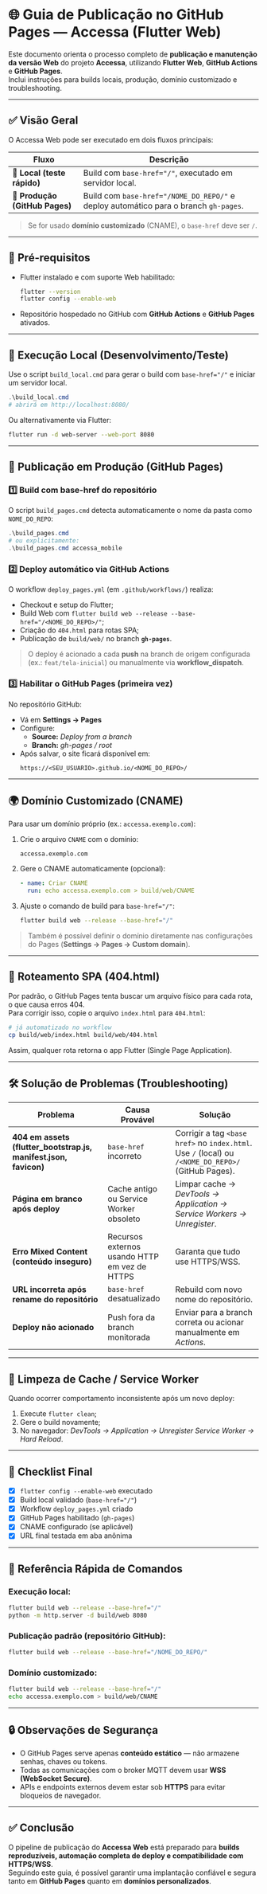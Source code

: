 # 🌐 Guia de Publicação no GitHub Pages — Accessa (Flutter Web)

Este documento orienta o processo completo de **publicação e manutenção da versão Web** do projeto **Accessa**, utilizando **Flutter Web**, **GitHub Actions** e **GitHub Pages**.  
Inclui instruções para builds locais, produção, domínio customizado e troubleshooting.

---

## ✅ Visão Geral

O Accessa Web pode ser executado em dois fluxos principais:

| Fluxo | Descrição |
|--------|------------|
| 🧪 **Local (teste rápido)** | Build com `base-href="/"`, executado em servidor local. |
| 🚀 **Produção (GitHub Pages)** | Build com `base-href="/NOME_DO_REPO/"` e deploy automático para o branch `gh-pages`. |

> Se for usado **domínio customizado** (CNAME), o `base-href` deve ser `/`.

---

## 🔧 Pré-requisitos

- Flutter instalado e com suporte Web habilitado:
  ```bash
  flutter --version
  flutter config --enable-web
  ```
- Repositório hospedado no GitHub com **GitHub Actions** e **GitHub Pages** ativados.

---

## 🧪 Execução Local (Desenvolvimento/Teste)

Use o script `build_local.cmd` para gerar o build com `base-href="/"` e iniciar um servidor local.

```powershell
.\build_local.cmd
# abrirá em http://localhost:8080/
```

Ou alternativamente via Flutter:
```bash
flutter run -d web-server --web-port 8080
```

---

## 🚀 Publicação em Produção (GitHub Pages)

### 1️⃣ Build com base-href do repositório
O script `build_pages.cmd` detecta automaticamente o nome da pasta como `NOME_DO_REPO`:
```powershell
.\build_pages.cmd
# ou explicitamente:
.\build_pages.cmd accessa_mobile
```

### 2️⃣ Deploy automático via GitHub Actions
O workflow `deploy_pages.yml` (em `.github/workflows/`) realiza:
- Checkout e setup do Flutter;
- Build Web com `flutter build web --release --base-href="/<NOME_DO_REPO>/"`;
- Criação do `404.html` para rotas SPA;
- Publicação de `build/web/` no branch **`gh-pages`**.

> O deploy é acionado a cada **push** na branch de origem configurada (ex.: `feat/tela-inicial`) ou manualmente via **workflow_dispatch**.

### 3️⃣ Habilitar o GitHub Pages (primeira vez)
No repositório GitHub:
- Vá em **Settings → Pages**
- Configure:
  - **Source:** *Deploy from a branch*
  - **Branch:** *gh-pages / root*
- Após salvar, o site ficará disponível em:
  ```
  https://<SEU_USUARIO>.github.io/<NOME_DO_REPO>/
  ```

---

## 🌍 Domínio Customizado (CNAME)

Para usar um domínio próprio (ex.: `accessa.exemplo.com`):

1. Crie o arquivo `CNAME` com o domínio:
   ```text
   accessa.exemplo.com
   ```

2. Gere o CNAME automaticamente (opcional):
   ```yaml
   - name: Criar CNAME
     run: echo accessa.exemplo.com > build/web/CNAME
   ```

3. Ajuste o comando de build para `base-href="/"`:
   ```bash
   flutter build web --release --base-href="/"
   ```

> Também é possível definir o domínio diretamente nas configurações do Pages (**Settings → Pages → Custom domain**).

---

## 🧭 Roteamento SPA (404.html)

Por padrão, o GitHub Pages tenta buscar um arquivo físico para cada rota, o que causa erros 404.  
Para corrigir isso, copie o arquivo `index.html` para `404.html`:

```bash
# já automatizado no workflow
cp build/web/index.html build/web/404.html
```

Assim, qualquer rota retorna o app Flutter (Single Page Application).

---

## 🛠️ Solução de Problemas (Troubleshooting)

| Problema | Causa Provável | Solução |
|-----------|----------------|----------|
| **404 em assets (flutter_bootstrap.js, manifest.json, favicon)** | `base-href` incorreto | Corrigir a tag `<base href>` no `index.html`. Use `/` (local) ou `/<NOME_DO_REPO>/` (GitHub Pages). |
| **Página em branco após deploy** | Cache antigo ou Service Worker obsoleto | Limpar cache → *DevTools → Application → Service Workers → Unregister*. |
| **Erro Mixed Content (conteúdo inseguro)** | Recursos externos usando HTTP em vez de HTTPS | Garanta que tudo use HTTPS/WSS. |
| **URL incorreta após rename do repositório** | `base-href` desatualizado | Rebuild com novo nome do repositório. |
| **Deploy não acionado** | Push fora da branch monitorada | Enviar para a branch correta ou acionar manualmente em *Actions*. |

---

## 🧹 Limpeza de Cache / Service Worker

Quando ocorrer comportamento inconsistente após um novo deploy:
1. Execute `flutter clean`;
2. Gere o build novamente;
3. No navegador: *DevTools → Application → Unregister Service Worker → Hard Reload*.

---

## 🧪 Checklist Final

- [x] `flutter config --enable-web` executado  
- [x] Build local validado (`base-href="/"`)  
- [x] Workflow `deploy_pages.yml` criado  
- [x] GitHub Pages habilitado (`gh-pages`)  
- [x] CNAME configurado (se aplicável)  
- [x] URL final testada em aba anônima  

---

## 🔗 Referência Rápida de Comandos

### Execução local:
```bash
flutter build web --release --base-href="/"
python -m http.server -d build/web 8080
```

### Publicação padrão (repositório GitHub):
```bash
flutter build web --release --base-href="/NOME_DO_REPO/"
```

### Domínio customizado:
```bash
flutter build web --release --base-href="/"
echo accessa.exemplo.com > build/web/CNAME
```

---

## 🔒 Observações de Segurança

- O GitHub Pages serve apenas **conteúdo estático** — não armazene senhas, chaves ou tokens.
- Todas as comunicações com o broker MQTT devem usar **WSS (WebSocket Secure)**.
- APIs e endpoints externos devem estar sob **HTTPS** para evitar bloqueios de navegador.

---

## ✅ Conclusão

O pipeline de publicação do **Accessa Web** está preparado para **builds reproduzíveis, automação completa de deploy e compatibilidade com HTTPS/WSS**.  
Seguindo este guia, é possível garantir uma implantação confiável e segura tanto em **GitHub Pages** quanto em **domínios personalizados**.
